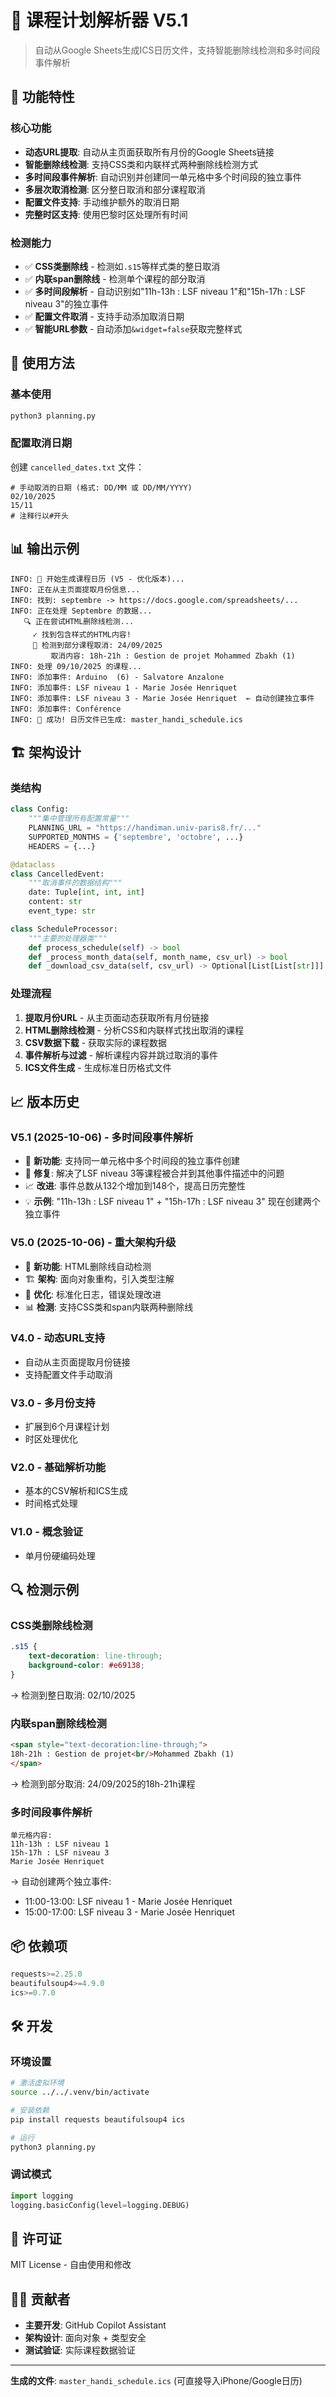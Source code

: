 # 📅 课程计划解析器 V5.1

> 自动从Google Sheets生成ICS日历文件，支持智能删除线检测和多时间段事件解析

## 🎯 功能特性

### 核心功能
- **动态URL提取**: 自动从主页面获取所有月份的Google Sheets链接
- **智能删除线检测**: 支持CSS类和内联样式两种删除线检测方式
- **多时间段事件解析**: 自动识别并创建同一单元格中多个时间段的独立事件
- **多层次取消检测**: 区分整日取消和部分课程取消
- **配置文件支持**: 手动维护额外的取消日期
- **完整时区支持**: 使用巴黎时区处理所有时间

### 检测能力
- ✅ **CSS类删除线** - 检测如`.s15`等样式类的整日取消
- ✅ **内联span删除线** - 检测单个课程的部分取消
- ✅ **多时间段解析** - 自动识别如"11h-13h : LSF niveau 1"和"15h-17h : LSF niveau 3"的独立事件
- ✅ **配置文件取消** - 支持手动添加取消日期
- ✅ **智能URL参数** - 自动添加`&widget=false`获取完整样式

## 🚀 使用方法

### 基本使用
```bash
python3 planning.py
```

### 配置取消日期
创建 `cancelled_dates.txt` 文件：
```
# 手动取消的日期 (格式: DD/MM 或 DD/MM/YYYY)
02/10/2025
15/11
# 注释行以#开头
```

## 📊 输出示例

```
INFO: 📅 开始生成课程日历 (V5 - 优化版本)...
INFO: 正在从主页面提取月份信息...
INFO: 找到: septembre -> https://docs.google.com/spreadsheets/...
INFO: 正在处理 Septembre 的数据...
   🔍 正在尝试HTML删除线检测...
     ✓ 找到包含样式的HTML内容!
     🚫 检测到部分课程取消: 24/09/2025
         取消内容: 18h-21h : Gestion de projet Mohammed Zbakh (1)
INFO: 处理 09/10/2025 的课程...
INFO: 添加事件: Arduino  (6) - Salvatore Anzalone
INFO: 添加事件: LSF niveau 1 - Marie Josée Henriquet
INFO: 添加事件: LSF niveau 3 - Marie Josée Henriquet  ← 自动创建独立事件
INFO: 添加事件: Conférence
INFO: 🎉 成功! 日历文件已生成: master_handi_schedule.ics
```

## 🏗️ 架构设计

### 类结构
```python
class Config:
    """集中管理所有配置常量"""
    PLANNING_URL = "https://handiman.univ-paris8.fr/..."
    SUPPORTED_MONTHS = {'septembre', 'octobre', ...}
    HEADERS = {...}

@dataclass
class CancelledEvent:
    """取消事件的数据结构"""
    date: Tuple[int, int, int]
    content: str
    event_type: str

class ScheduleProcessor:
    """主要的处理器类"""
    def process_schedule(self) -> bool
    def _process_month_data(self, month_name, csv_url) -> bool
    def _download_csv_data(self, csv_url) -> Optional[List[List[str]]]
```

### 处理流程
1. **提取月份URL** - 从主页面动态获取所有月份链接
2. **HTML删除线检测** - 分析CSS和内联样式找出取消的课程
3. **CSV数据下载** - 获取实际的课程数据
4. **事件解析与过滤** - 解析课程内容并跳过取消的事件
5. **ICS文件生成** - 生成标准日历格式文件

## 📈 版本历史

### V5.1 (2025-10-06) - 多时间段事件解析
- 🎯 **新功能**: 支持同一单元格中多个时间段的独立事件创建
- 🔧 **修复**: 解决了LSF niveau 3等课程被合并到其他事件描述中的问题
- 📈 **改进**: 事件总数从132个增加到148个，提高日历完整性
- 💡 **示例**: "11h-13h : LSF niveau 1" + "15h-17h : LSF niveau 3" 现在创建两个独立事件

### V5.0 (2025-10-06) - 重大架构升级
- 🎯 **新功能**: HTML删除线自动检测
- 🏗️ **架构**: 面向对象重构，引入类型注解
- 🔧 **优化**: 标准化日志，错误处理改进
- 📊 **检测**: 支持CSS类和span内联两种删除线

### V4.0 - 动态URL支持
- 自动从主页面提取月份链接
- 支持配置文件手动取消

### V3.0 - 多月份支持
- 扩展到6个月课程计划
- 时区处理优化

### V2.0 - 基础解析功能
- 基本的CSV解析和ICS生成
- 时间格式处理

### V1.0 - 概念验证
- 单月份硬编码处理

## 🔍 检测示例

### CSS类删除线检测
```css
.s15 {
    text-decoration: line-through;
    background-color: #e69138;
}
```
→ 检测到整日取消: 02/10/2025

### 内联span删除线检测
```html
<span style="text-decoration:line-through;">
18h-21h : Gestion de projet<br/>Mohammed Zbakh (1)
</span>
```
→ 检测到部分取消: 24/09/2025的18h-21h课程

### 多时间段事件解析
```
单元格内容:
11h-13h : LSF niveau 1
15h-17h : LSF niveau 3
Marie Josée Henriquet
```
→ 自动创建两个独立事件:
- 11:00-13:00: LSF niveau 1 - Marie Josée Henriquet
- 15:00-17:00: LSF niveau 3 - Marie Josée Henriquet

## 📦 依赖项

```python
requests>=2.25.0
beautifulsoup4>=4.9.0
ics>=0.7.0
```

## 🛠️ 开发

### 环境设置
```bash
# 激活虚拟环境
source ../../.venv/bin/activate

# 安装依赖
pip install requests beautifulsoup4 ics

# 运行
python3 planning.py
```

### 调试模式
```python
import logging
logging.basicConfig(level=logging.DEBUG)
```

## 📝 许可证

MIT License - 自由使用和修改

## 👨‍💻 贡献者

- **主要开发**: GitHub Copilot Assistant
- **架构设计**: 面向对象 + 类型安全
- **测试验证**: 实际课程数据验证

---

**生成的文件**: `master_handi_schedule.ics` (可直接导入iPhone/Google日历)